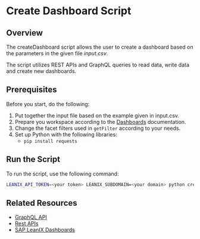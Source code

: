 # Create Dashboard Script

## Overview

The createDashboard script allows the user to create a dashboard based on the parameters in the given file *input.csv*.

The script utilizes REST APIs and GraphQL queries to read data, write data and create new dashboards.

## Prerequisites

Before you start, do the following:

1. Put together the input file based on the example given in input.csv.
2. Prepare you workspace according to the [Dashboards](https://docs-eam.leanix.net/docs/dashboards) documentation.
3. Change the facet filters used in `getFilter` according to your needs.
4. Set up Python with the following libraries: 
    - `pip install requests`

## Run the Script

To run the script, use the following command:

```bash
LEANIX_API_TOKEN=<your token> LEANIX_SUBDOMAIN=<your domain> python createDashboard.py
```

## Related Resources

- [GraphQL API](https://docs-eam.leanix.net/reference/graphql-tutorials)
- [Rest APIs](https://docs-eam.leanix.net/reference/rest-apis)
- [SAP LeanIX Dashboards](https://docs-eam.leanix.net/docs/dashboards)
